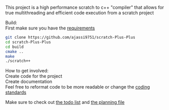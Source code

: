 This project is a high performance scratch to c++ "compiler" that allows for true multithreading and efficient code execution from a scratch project

Build:  
First make sure you have the [requirements](documentation/requirements.txt)  
```bash
git clone https://github.com/ajassi9751/scratch-Plus-Plus
cd scratch-Plus-Plus
cd build
cmake ..
make
./scratch++
```


How to get involved:  
Create code for the project  
Create documentation  
Feel free to reformat code to be more readable or change the [coding standards](documentation/codestandards.txt)

Make sure to check out [the todo list](documentation/todo) and [the planning file](documentation/planning.txt)